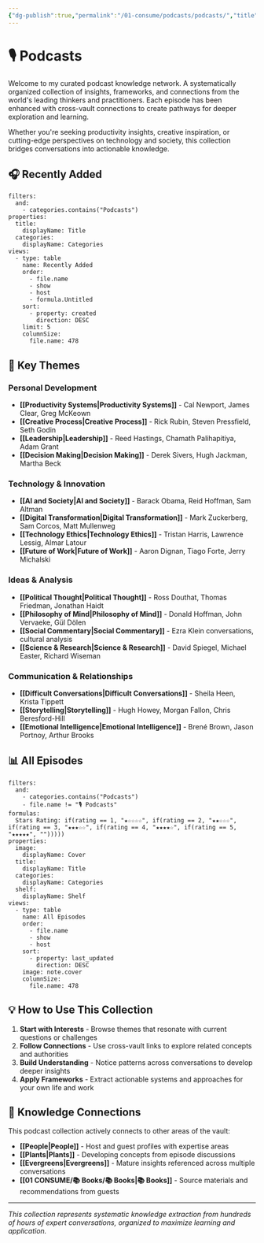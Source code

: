 ```yaml
---
{"dg-publish":true,"permalink":"/01-consume/podcasts/podcasts/","title":"🎙️ Podcasts","tags":["podcasts","audio","folder-note"],"created":"2025-07-26","updated":"2025-07-26"}
---
```



# 🎙️ Podcasts

Welcome to my curated podcast knowledge network. A systematically organized collection of insights, frameworks, and connections from the world's leading thinkers and practitioners. Each episode has been enhanced with cross-vault connections to create pathways for deeper exploration and learning.

Whether you're seeking productivity insights, creative inspiration, or cutting-edge perspectives on technology and society, this collection bridges conversations into actionable knowledge.

## 🎧 Recently Added

```base
filters:
  and:
    - categories.contains("Podcasts")
properties:
  title:
    displayName: Title
  categories:
    displayName: Categories
views:
  - type: table
    name: Recently Added
    order:
      - file.name
      - show
      - host
      - formula.Untitled
    sort:
      - property: created
        direction: DESC
    limit: 5
    columnSize:
      file.name: 478

```

## 🧩 Key Themes

### **Personal Development**

- **[[Productivity Systems\|Productivity Systems]]** - Cal Newport, James Clear, Greg McKeown
- **[[Creative Process\|Creative Process]]** - Rick Rubin, Steven Pressfield, Seth Godin
- **[[Leadership\|Leadership]]** - Reed Hastings, Chamath Palihapitiya, Adam Grant
- **[[Decision Making\|Decision Making]]** - Derek Sivers, Hugh Jackman, Martha Beck

### **Technology & Innovation**

- **[[AI and Society\|AI and Society]]** - Barack Obama, Reid Hoffman, Sam Altman
- **[[Digital Transformation\|Digital Transformation]]** - Mark Zuckerberg, Sam Corcos, Matt Mullenweg
- **[[Technology Ethics\|Technology Ethics]]** - Tristan Harris, Lawrence Lessig, Almar Latour
- **[[Future of Work\|Future of Work]]** - Aaron Dignan, Tiago Forte, Jerry Michalski

### **Ideas & Analysis**

- **[[Political Thought\|Political Thought]]** - Ross Douthat, Thomas Friedman, Jonathan Haidt
- **[[Philosophy of Mind\|Philosophy of Mind]]** - Donald Hoffman, John Vervaeke, Gül Dölen
- **[[Social Commentary\|Social Commentary]]** - Ezra Klein conversations, cultural analysis
- **[[Science & Research\|Science & Research]]** - David Spiegel, Michael Easter, Richard Wiseman

### **Communication & Relationships**

- **[[Difficult Conversations\|Difficult Conversations]]** - Sheila Heen, Krista Tippett
- **[[Storytelling\|Storytelling]]** - Hugh Howey, Morgan Fallon, Chris Beresford-Hill
- **[[Emotional Intelligence\|Emotional Intelligence]]** - Brené Brown, Jason Portnoy, Arthur Brooks

## 📊 All Episodes

```base
filters:
  and:
    - categories.contains("Podcasts")
    - file.name != "🎙️ Podcasts"
formulas:
  Stars Rating: if(rating == 1, "★☆☆☆☆", if(rating == 2, "★★☆☆☆", if(rating == 3, "★★★☆☆", if(rating == 4, "★★★★☆", if(rating == 5, "★★★★★", "")))))
properties:
  image:
    displayName: Cover
  title:
    displayName: Title
  categories:
    displayName: Categories
  shelf:
    displayName: Shelf
views:
  - type: table
    name: All Episodes
    order:
      - file.name
      - show
      - host
    sort:
      - property: last_updated
        direction: DESC
    image: note.cover
    columnSize:
      file.name: 478

```


## 💡 How to Use This Collection

1. **Start with Interests** - Browse themes that resonate with current questions or challenges
2. **Follow Connections** - Use cross-vault links to explore related concepts and authorities
3. **Build Understanding** - Notice patterns across conversations to develop deeper insights
4. **Apply Frameworks** - Extract actionable systems and approaches for your own life and work

## 🧠 Knowledge Connections

This podcast collection actively connects to other areas of the vault:

- **[[People\|People]]** - Host and guest profiles with expertise areas
- **[[Plants\|Plants]]** - Developing concepts from episode discussions
- **[[Evergreens\|Evergreens]]** - Mature insights referenced across multiple conversations
- **[[01 CONSUME/📚 Books/📚 Books\|📚 Books]]** - Source materials and recommendations from guests
---

_This collection represents systematic knowledge extraction from hundreds of hours of expert conversations, organized to maximize learning and application._